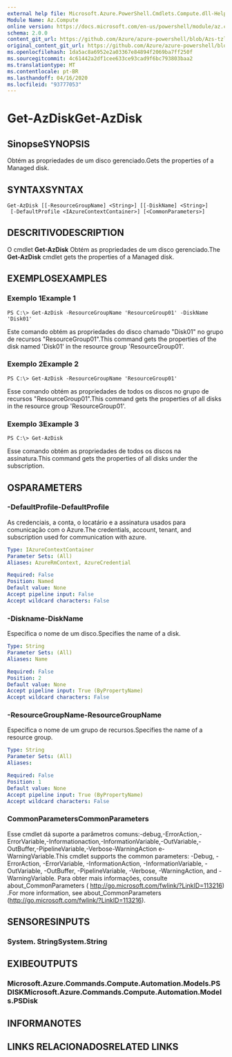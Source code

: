 ```yaml
---
external help file: Microsoft.Azure.PowerShell.Cmdlets.Compute.dll-Help-Help.xml
Module Name: Az.Compute
online version: https://docs.microsoft.com/en-us/powershell/module/az.compute/get-azdisk
schema: 2.0.0
content_git_url: https://github.com/Azure/azure-powershell/blob/Azs-tzl/src/Compute/Compute/help/Get-AzDisk.md
original_content_git_url: https://github.com/Azure/azure-powershell/blob/Azs-tzl/src/Compute/Compute/help/Get-AzDisk.md
ms.openlocfilehash: 1da5ac8a6952e2a03367e84894f2069ba7ff250f
ms.sourcegitcommit: 4c61442a2df1cee633ce93cad9f6bc793803baa2
ms.translationtype: MT
ms.contentlocale: pt-BR
ms.lasthandoff: 04/16/2020
ms.locfileid: "93777053"
---
```

# <span data-ttu-id="0205b-101">Get-AzDisk</span><span class="sxs-lookup"><span data-stu-id="0205b-101">Get-AzDisk</span></span>

## <span data-ttu-id="0205b-102">Sinopse</span><span class="sxs-lookup"><span data-stu-id="0205b-102">SYNOPSIS</span></span>
<span data-ttu-id="0205b-103">Obtém as propriedades de um disco gerenciado.</span><span class="sxs-lookup"><span data-stu-id="0205b-103">Gets the properties of a Managed disk.</span></span>

## <span data-ttu-id="0205b-104">SYNTAX</span><span class="sxs-lookup"><span data-stu-id="0205b-104">SYNTAX</span></span>

```
Get-AzDisk [[-ResourceGroupName] <String>] [[-DiskName] <String>]
 [-DefaultProfile <IAzureContextContainer>] [<CommonParameters>]
```

## <span data-ttu-id="0205b-105">DESCRITIVO</span><span class="sxs-lookup"><span data-stu-id="0205b-105">DESCRIPTION</span></span>
<span data-ttu-id="0205b-106">O cmdlet **Get-AzDisk** Obtém as propriedades de um disco gerenciado.</span><span class="sxs-lookup"><span data-stu-id="0205b-106">The **Get-AzDisk** cmdlet gets the properties of a Managed disk.</span></span>

## <span data-ttu-id="0205b-107">EXEMPLOS</span><span class="sxs-lookup"><span data-stu-id="0205b-107">EXAMPLES</span></span>

### <span data-ttu-id="0205b-108">Exemplo 1</span><span class="sxs-lookup"><span data-stu-id="0205b-108">Example 1</span></span>
```
PS C:\> Get-AzDisk -ResourceGroupName 'ResourceGroup01' -DiskName 'Disk01'
```

<span data-ttu-id="0205b-109">Este comando obtém as propriedades do disco chamado "Disk01" no grupo de recursos "ResourceGroup01".</span><span class="sxs-lookup"><span data-stu-id="0205b-109">This command gets the properties of the disk named 'Disk01' in the resource group 'ResourceGroup01'.</span></span>

### <span data-ttu-id="0205b-110">Exemplo 2</span><span class="sxs-lookup"><span data-stu-id="0205b-110">Example 2</span></span>
```
PS C:\> Get-AzDisk -ResourceGroupName 'ResourceGroup01'
```

<span data-ttu-id="0205b-111">Esse comando obtém as propriedades de todos os discos no grupo de recursos "ResourceGroup01".</span><span class="sxs-lookup"><span data-stu-id="0205b-111">This command gets the properties of all disks in the resource group 'ResourceGroup01'.</span></span>

### <span data-ttu-id="0205b-112">Exemplo 3</span><span class="sxs-lookup"><span data-stu-id="0205b-112">Example 3</span></span>
```
PS C:\> Get-AzDisk
```

<span data-ttu-id="0205b-113">Esse comando obtém as propriedades de todos os discos na assinatura.</span><span class="sxs-lookup"><span data-stu-id="0205b-113">This command gets the properties of all disks under the subscription.</span></span>

## <span data-ttu-id="0205b-114">OS</span><span class="sxs-lookup"><span data-stu-id="0205b-114">PARAMETERS</span></span>

### <span data-ttu-id="0205b-115">-DefaultProfile</span><span class="sxs-lookup"><span data-stu-id="0205b-115">-DefaultProfile</span></span>
<span data-ttu-id="0205b-116">As credenciais, a conta, o locatário e a assinatura usados para comunicação com o Azure.</span><span class="sxs-lookup"><span data-stu-id="0205b-116">The credentials, account, tenant, and subscription used for communication with azure.</span></span>

```yaml
Type: IAzureContextContainer
Parameter Sets: (All)
Aliases: AzureRmContext, AzureCredential

Required: False
Position: Named
Default value: None
Accept pipeline input: False
Accept wildcard characters: False
```

### <span data-ttu-id="0205b-117">-Diskname</span><span class="sxs-lookup"><span data-stu-id="0205b-117">-DiskName</span></span>
<span data-ttu-id="0205b-118">Especifica o nome de um disco.</span><span class="sxs-lookup"><span data-stu-id="0205b-118">Specifies the name of a disk.</span></span>

```yaml
Type: String
Parameter Sets: (All)
Aliases: Name

Required: False
Position: 2
Default value: None
Accept pipeline input: True (ByPropertyName)
Accept wildcard characters: False
```

### <span data-ttu-id="0205b-119">-ResourceGroupName</span><span class="sxs-lookup"><span data-stu-id="0205b-119">-ResourceGroupName</span></span>
<span data-ttu-id="0205b-120">Especifica o nome de um grupo de recursos.</span><span class="sxs-lookup"><span data-stu-id="0205b-120">Specifies the name of a resource group.</span></span>

```yaml
Type: String
Parameter Sets: (All)
Aliases: 

Required: False
Position: 1
Default value: None
Accept pipeline input: True (ByPropertyName)
Accept wildcard characters: False
```

### <span data-ttu-id="0205b-121">CommonParameters</span><span class="sxs-lookup"><span data-stu-id="0205b-121">CommonParameters</span></span>
<span data-ttu-id="0205b-122">Esse cmdlet dá suporte a parâmetros comuns:-debug,-ErrorAction,-ErrorVariable,-Informationaction,-InformationVariable,-OutVariable,-OutBuffer,-PipelineVariable,-Verbose-WarningAction e-WarningVariable.</span><span class="sxs-lookup"><span data-stu-id="0205b-122">This cmdlet supports the common parameters: -Debug, -ErrorAction, -ErrorVariable, -InformationAction, -InformationVariable, -OutVariable, -OutBuffer, -PipelineVariable, -Verbose, -WarningAction, and -WarningVariable.</span></span> <span data-ttu-id="0205b-123">Para obter mais informações, consulte about_CommonParameters ( http://go.microsoft.com/fwlink/?LinkID=113216) .</span><span class="sxs-lookup"><span data-stu-id="0205b-123">For more information, see about_CommonParameters (http://go.microsoft.com/fwlink/?LinkID=113216).</span></span>

## <span data-ttu-id="0205b-124">SENSORES</span><span class="sxs-lookup"><span data-stu-id="0205b-124">INPUTS</span></span>

### <span data-ttu-id="0205b-125">System. String</span><span class="sxs-lookup"><span data-stu-id="0205b-125">System.String</span></span>

## <span data-ttu-id="0205b-126">EXIBE</span><span class="sxs-lookup"><span data-stu-id="0205b-126">OUTPUTS</span></span>

### <span data-ttu-id="0205b-127">Microsoft.Azure.Commands.Compute.Automation.Models.PSDISK</span><span class="sxs-lookup"><span data-stu-id="0205b-127">Microsoft.Azure.Commands.Compute.Automation.Models.PSDisk</span></span>

## <span data-ttu-id="0205b-128">INFORMA</span><span class="sxs-lookup"><span data-stu-id="0205b-128">NOTES</span></span>

## <span data-ttu-id="0205b-129">LINKS RELACIONADOS</span><span class="sxs-lookup"><span data-stu-id="0205b-129">RELATED LINKS</span></span>

